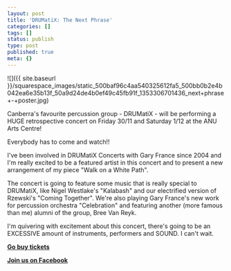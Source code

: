 ```yaml
---
layout: post
title: 'DRUMatiX: The Next Phrase'
categories: []
tags: []
status: publish
type: post
published: true
meta: {}
---
```


![]({{ site.baseurl }}/squarespace_images/static_500baf96c4aa540325612fa5_500bb0b2e4b042ea6e35b13f_50a9d24de4b0ef49c45fb91f_1353306701436_next+phrase+-+poster.jpg)
  


Canberra's favourite percussion group - DRUMatiX - will be performing a HUGE retrospective concert on Friday 30/11 and Saturday 1/12 at the ANU Arts Centre!


Everybody has to come and watch!!


I've been involved in DRUMatiX Concerts with Gary France since 2004 and I'm really excited to be a featured artist in this concert and to present a new arrangement of my piece 
"Walk on a White Path".


The concert is going to feature some music that is really special to DRUMatiX, like Nigel Westlake's 
"Kalabash" and our electrified version of Rzewski's 
"Coming Together". We're also playing Gary France's new work for percussion orchestra 
"Celebration" and featuring another (more famous than me) alumni of the group, Bree Van Reyk.


I'm quivering with excitement about this concert, there's going to be an EXCESSIVE amount of instruments, performers and SOUND. I can't wait.


[**Go buy tickets**](http://billboard.anu.edu.au/event_view.asp?id=96186)


[**Join us on Facebook**](http://www.facebook.com/events/125828110898362/)
